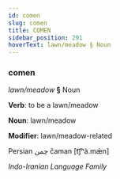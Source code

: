 ```yaml
---
id: comen
slug: comen
title: COMEN
sidebar_position: 291
hoverText: lawn/meadow § Noun
---
```


### comen

*lawn/meadow* **§** Noun

**Verb**: to be a lawn/meadow

**Noun**: lawn/meadow

**Modifier**: lawn/meadow-related

Persian چمن čaman [t͡ʃʰä.mǽn]

*Indo-Iranian Language Family*
